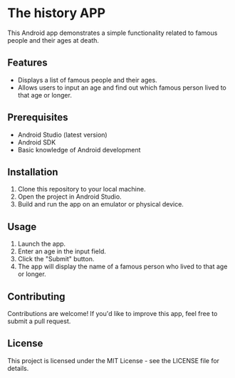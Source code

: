 # The history APP

This Android app demonstrates a simple functionality related to famous people and their ages at death.

## Features

- Displays a list of famous people and their ages.
- Allows users to input an age and find out which famous person lived to that age or longer.

## Prerequisites

- Android Studio (latest version)
- Android SDK
- Basic knowledge of Android development

## Installation

1. Clone this repository to your local machine.
2. Open the project in Android Studio.
3. Build and run the app on an emulator or physical device.

## Usage

1. Launch the app.
2. Enter an age in the input field.
3. Click the "Submit" button.
4. The app will display the name of a famous person who lived to that age or longer.

## Contributing

Contributions are welcome! If you'd like to improve this app, feel free to submit a pull request.

## License

This project is licensed under the MIT License - see the LICENSE file for details.



